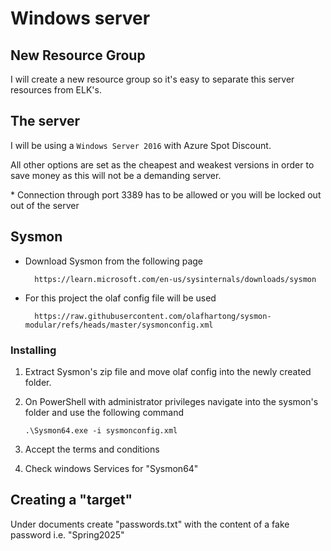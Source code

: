 # Windows server

## New Resource Group

I will create a new resource group so it's easy to separate this server resources from ELK's.

## The server

I will be using a `Windows Server 2016` with Azure Spot Discount.

All other options are set as the cheapest and weakest versions in order to save money as this will not be a demanding server.

\* Connection through port 3389 has to be allowed or you will be locked out out of the server

## Sysmon

- Download Sysmon from the following page

        https://learn.microsoft.com/en-us/sysinternals/downloads/sysmon

- For this project the olaf config file will be used

        https://raw.githubusercontent.com/olafhartong/sysmon-modular/refs/heads/master/sysmonconfig.xml

### Installing

1.  Extract Sysmon's zip file and move olaf config into the newly created folder.
2.  On PowerShell with administrator privileges navigate into the sysmon's folder and use the following command

        .\Sysmon64.exe -i sysmonconfig.xml

3.  Accept the terms and conditions
4.  Check windows Services for "Sysmon64"

## Creating a "target"

Under documents create "passwords.txt" with the content of a fake password i.e. "Spring2025"
